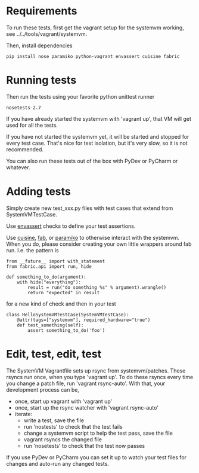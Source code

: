 Requirements
============
To run these tests, first get the vagrant setup for the systemvm working,
see ../../tools/vagrant/systemvm.

Then, install dependencies

    pip install nose paramiko python-vagrant envassert cuisine fabric

Running tests
=============
Then run the tests using your favorite python unittest runner

    nosetests-2.7

If you have already started the systemvm with 'vagrant up', that VM will get
used for all the tests.

If you have not started the systemvm yet, it will be started and stopped for
every test case. That's nice for test isolation, but it's very slow, so it is
not recommended.

You can also run these tests out of the box with PyDev or PyCharm or whatever.

Adding tests
============
Simply create new test_xxx.py files with test cases that extend from
SystemVMTestCase.

Use [envassert](https://pypi.python.org/pypi/envassert) checks to define
your test assertions.

Use [cuisine](https://pypi.python.org/pypi/cuisine),
[fab](https://pypi.python.org/pypi/Fabric), or
[paramiko](https://pypi.python.org/pypi/paramiko) to otherwise interact with
the systemvm. When you do, please consider creating your own little wrappers
around fab run. I.e. the pattern is

```
from __future__ import with_statement
from fabric.api import run, hide

def something_to_do(argument):
    with hide("everything"):
        result = run("do something %s" % argument).wrangle()
        return "expected" in result
```

for a new kind of check and then in your test

```
class HelloSystemVMTestCase(SystemVMTestCase):
    @attr(tags=["systemvm"], required_hardware="true")
    def test_something(self):
        assert something_to_do('foo')
```

Edit, test, edit, test
======================
The SystemVM Vagrantfile sets up rsync from systemvm/patches. These rsyncs run
once, when you type 'vagrant up'. To do these rsyncs every time you change a
patch file, run 'vagrant rsync-auto'. With that, your development process can
be,

* once, start up vagrant with 'vagrant up'
* once, start up the rsync watcher with 'vagrant rsync-auto'
* iterate:
  * write a test, save the file
  * run 'nostests' to check that the test fails
  * change a systemvm script to help the test pass, save the file
  * vagrant rsyncs the changed file
  * run 'nosetests' to check that the test now passes

If you use PyDev or PyCharm you can set it up to watch your test files for
changes and auto-run any changed tests.
